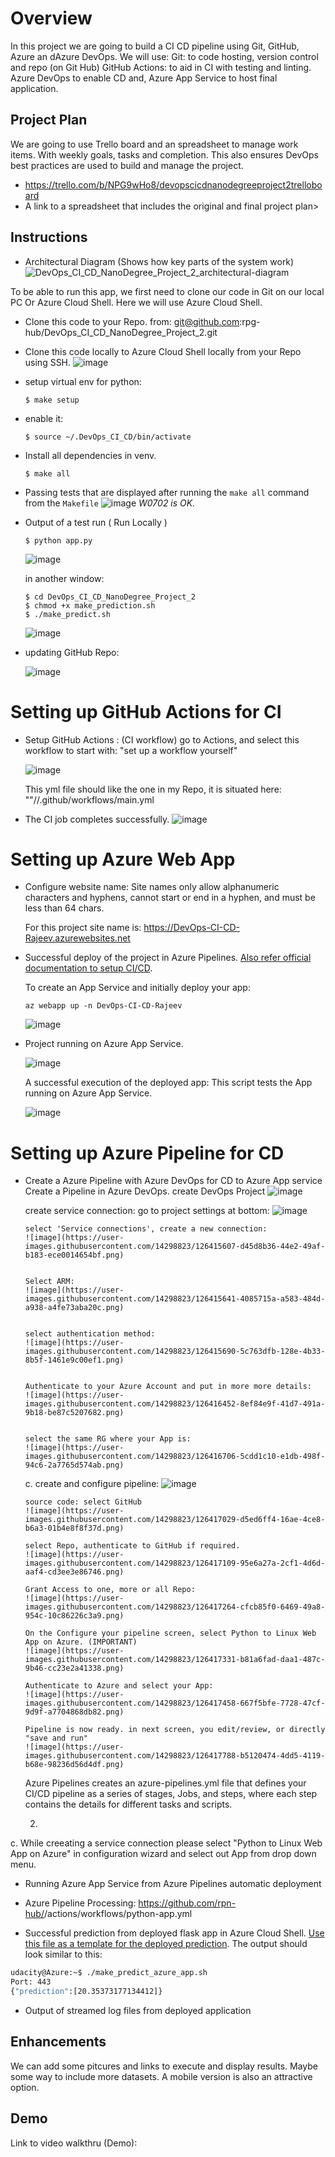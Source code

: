 # Overview

In this project we are going to build a CI CD pipeline using Git, GitHub, Azure an dAzure DevOps. We will use:
Git: to code hosting, version control and repo (on Git Hub)
GitHub Actions: to aid in CI with testing and linting.
Azure DevOps to enable CD and,
Azure App Service to host final application.

## Project Plan
We are going to use Trello board and an spreadsheet to manage work items. With weekly goals, tasks and completion.
This also ensures DevOps best practices are used to build and manage the project.

* https://trello.com/b/NPG9wHo8/devopscicdnanodegreeproject2trelloboard
* A link to a spreadsheet that includes the original and final project plan>

## Instructions

* Architectural Diagram (Shows how key parts of the system work)
![DevOps_CI_CD_NanoDegree_Project_2_architectural-diagram](https://user-images.githubusercontent.com/14298823/126376627-baada60a-295e-4543-8626-f3fd87d12d2f.jpg)


To be able to run this app, we first need to clone our code in Git on our local PC Or Azure Cloud Shell. Here we will use Azure Cloud Shell.
* Clone this code to your Repo. from: git@github.com:rpg-hub/DevOps_CI_CD_NanoDegree_Project_2.git

* Clone this code locally to Azure Cloud Shell locally from your Repo using SSH.
![image](https://user-images.githubusercontent.com/14298823/126380130-33d81c6d-aa52-4f7c-82d3-06a9f76f144d.png)

* setup virtual env for python:
  ```
  $ make setup
  ```
  
* enable it:
  ```
  $ source ~/.DevOps_CI_CD/bin/activate
  ```
  
* Install all dependencies in venv.
  ```
  $ make all
  ```

* Passing tests that are displayed after running the `make all` command from the `Makefile`
  ![image](https://user-images.githubusercontent.com/14298823/126400590-0fe5308d-6c8c-4ff1-8531-149d107c1a60.png)
  *W0702 is OK.*

* Output of a test run ( Run Locally )
  ```
  $ python app.py
  ```
  ![image](https://user-images.githubusercontent.com/14298823/126401102-56c1ee79-ed18-4612-a54d-19a12c02e2ff.png)


  in another window:
  
  ```
  $ cd DevOps_CI_CD_NanoDegree_Project_2
  $ chmod +x make_prediction.sh
  $ ./make_predict.sh
  ```
  ![image](https://user-images.githubusercontent.com/14298823/126401143-3dba9dea-8a7a-4bc4-b556-ef94dbb9fb6f.png)


* updating GitHub Repo:

  ![image](https://user-images.githubusercontent.com/14298823/126403147-f4fbf10a-977b-4973-87e3-be9eb467132b.png)

# Setting up GitHub Actions for CI

* Setup GitHub Actions : (CI workflow)
  go to Actions, and select this workflow to start with: "set up a workflow yourself"
  
  ![image](https://user-images.githubusercontent.com/14298823/126407364-1f75d6cb-81e5-4824-b939-3947a4723762.png)

  This yml file should like the one in my Repo, it is situated here: "<your-repo>"//.github/workflows/main.yml

* The CI job completes successfully.
  ![image](https://user-images.githubusercontent.com/14298823/126409773-a1641e43-b3d3-4f54-8af4-d59ae81a6c15.png)

# Setting up Azure Web App
  
* Configure website name: Site names only allow alphanumeric characters and hyphens, cannot start or end in a hyphen, and must be less than 64 chars.

  For this project site name is: https://DevOps-CI-CD-Rajeev.azurewebsites.net
  
* Successful deploy of the project in Azure Pipelines.
  [Also refer official documentation to setup CI/CD](https://docs.microsoft.com/en-us/azure/devops/pipelines/ecosystems/python-webapp?view=azure-devops).

  To create an App Service and initially deploy your app:
  ```
  az webapp up -n DevOps-CI-CD-Rajeev
  ```
  
  ![image](https://user-images.githubusercontent.com/14298823/126404828-e8df948e-bca9-4102-891f-3f3739878900.png)


* Project running on Azure App Service.
 
  ![image](https://user-images.githubusercontent.com/14298823/126405383-38ad155f-fc2c-44ba-800c-584f77e24a80.png)

  A successful execution of the deployed app: This script tests the App running on Azure App Service.
  
  ![image](https://user-images.githubusercontent.com/14298823/126405034-0a2f252b-4a8d-4b5a-9eff-e2e70cb4940c.png)


  
# Setting up Azure Pipeline for CD


* Create a Azure Pipeline with Azure DevOps for CD to Azure App service
  Create a Pipeline in Azure DevOps.
    create DevOps Project
    ![image](https://user-images.githubusercontent.com/14298823/126415318-e89a68f7-66c8-44de-aae7-652e1ee1573a.png)
  

    create service connection:
      go to project settings at bottom:
      ![image](https://user-images.githubusercontent.com/14298823/126415539-46a4caee-05e5-43df-8a85-c23cebb4f212.png)
  
  
      select 'Service connections', create a new connection:
      ![image](https://user-images.githubusercontent.com/14298823/126415607-d45d8b36-44e2-49af-b183-ece0014654bf.png)
  
  
      Select ARM:
      ![image](https://user-images.githubusercontent.com/14298823/126415641-4085715a-a583-484d-a938-a4fe73aba20c.png)
  
  
      select authentication method:
      ![image](https://user-images.githubusercontent.com/14298823/126415690-5c763dfb-128e-4b33-8b5f-1461e9c00ef1.png)
  
  
      Authenticate to your Azure Account and put in more more details:
      ![image](https://user-images.githubusercontent.com/14298823/126416452-8ef84e9f-41d7-491a-9b18-be87c5207682.png)
  
  
      select the same RG where your App is:
      ![image](https://user-images.githubusercontent.com/14298823/126416706-5cdd1c10-e1db-498f-94c6-2a7765d574ab.png)

      
    c. create and configure pipeline:
      ![image](https://user-images.githubusercontent.com/14298823/126416952-0b1d0e5f-beae-49cc-a2b8-11990af9f517.png)

  
      source code: select GitHub
      ![image](https://user-images.githubusercontent.com/14298823/126417029-d5ed6ff4-16ae-4ce8-b6a3-01b4e8f8f37d.png)

      select Repo, authenticate to GitHub if required.
      ![image](https://user-images.githubusercontent.com/14298823/126417109-95e6a27a-2cf1-4d6d-aaf4-cd3ee3e86746.png)
  
      Grant Access to one, more or all Repo:
      ![image](https://user-images.githubusercontent.com/14298823/126417264-cfcb85f0-6469-49a8-954c-10c86226c3a9.png)

      On the Configure your pipeline screen, select Python to Linux Web App on Azure. (IMPORTANT)
      ![image](https://user-images.githubusercontent.com/14298823/126417331-b81a6fad-daa1-487c-9b46-cc23e2a41338.png)

      Authenticate to Azure and select your App:
      ![image](https://user-images.githubusercontent.com/14298823/126417458-667f5bfe-7728-47cf-9d9f-a7704868db82.png)

      Pipeline is now ready. in next screen, you edit/review, or directly "save and run"
      ![image](https://user-images.githubusercontent.com/14298823/126417788-b5120474-4dd5-4119-b68e-98236d56d4df.png)

  
    Azure Pipelines creates an azure-pipelines.yml file that defines your CI/CD pipeline as a series of stages, Jobs, and steps, where each step contains the details for different tasks and scripts.
  
  2. 

c. While creeating a service connection please select "Python to Linux Web App on Azure" in configuration wizard and select out App from drop down menu.


* Running Azure App Service from Azure Pipelines automatic deployment

* Azure Pipeline Processing: https://github.com/rpn-hub/<project-name>/actions/workflows/python-app.yml

* Successful prediction from deployed flask app in Azure Cloud Shell.  [Use this file as a template for the deployed prediction](https://github.com/udacity/nd082-Azure-Cloud-DevOps-Starter-Code/blob/master/C2-AgileDevelopmentwithAzure/project/starter_files/flask-sklearn/make_predict_azure_app.sh).
The output should look similar to this:

```bash
udacity@Azure:~$ ./make_predict_azure_app.sh
Port: 443
{"prediction":[20.35373177134412]}
```

* Output of streamed log files from deployed application

> 

## Enhancements

We can add some pitcures and links to execute and display results.
Maybe some way to include more datasets.
A mobile version is also an attractive option.

## Demo 

Link to video walkthru (Demo):
